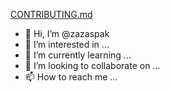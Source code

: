 [CONTRIBUTING.md](https://github.com/zazaspak/zazaspak/files/11941498/CONTRIBUTING.md)
- 👋 Hi, I’m @zazaspak
- 👀 I’m interested in ...
- 🌱 I’m currently learning ...
- 💞️ I’m looking to collaborate on ...
- 📫 How to reach me ...

<!---
zazaspak/zazaspak is a ✨ special ✨ repository because its `README.md` (this file) appears on your GitHub profile.
You can click the Preview link to take a look at your changes.
--->
